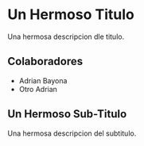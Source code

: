 # Un Hermoso Titulo
Una hermosa descripcion dle titulo.
## Colaboradores
- Adrian Bayona
- Otro Adrian

## Un Hermoso Sub-Titulo
Una hermosa descripcion del subtitulo.